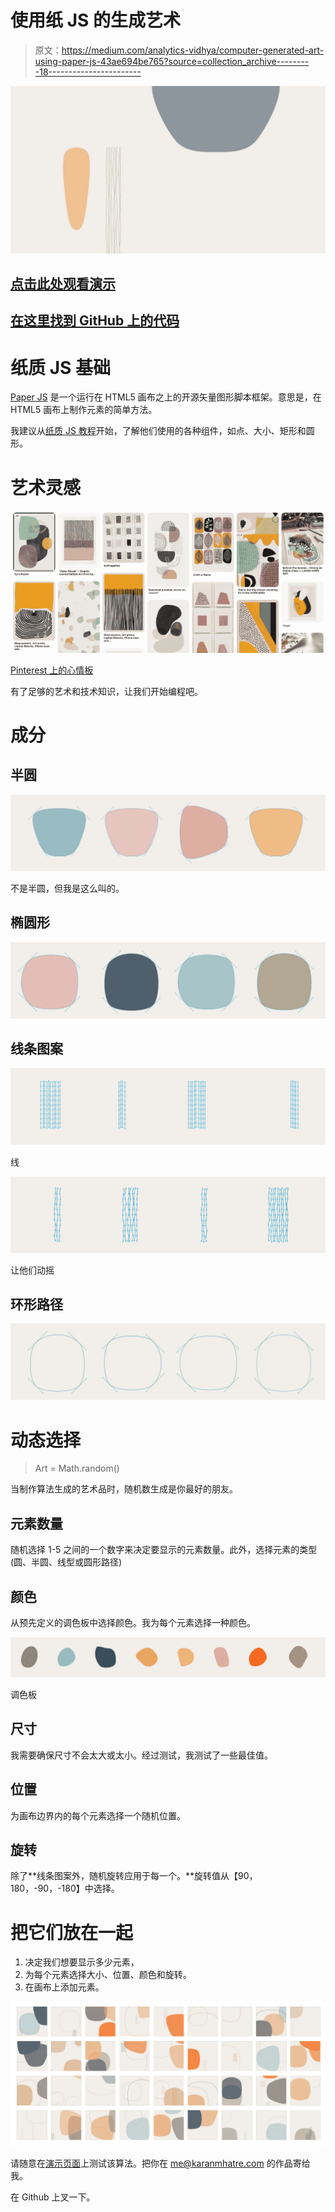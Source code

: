 # 使用纸 JS 的生成艺术

> 原文：<https://medium.com/analytics-vidhya/computer-generated-art-using-paper-js-43ae694be765?source=collection_archive---------18----------------------->

![](img/db39a347be334d822edc09fb036ba79f.png)

## [点击此处观看演示](http://karanmhatre.com/auto-art)

## [在这里找到 GitHub 上的代码](https://github.com/karanmhatre1/auto-art)

# 纸质 JS 基础

[Paper JS](http://paperjs.org) 是一个运行在 HTML5 画布之上的开源矢量图形脚本框架。意思是，在 HTML5 画布上制作元素的简单方法。

我建议从[纸质 JS 教程](http://paperjs.org/tutorials/)开始，了解他们使用的各种组件，如点、大小、矩形和圆形。

# 艺术灵感

![](img/9d451208cb659e9a310d84930c27e0b2.png)

[Pinterest 上的心情板](https://in.pinterest.com/karanmhatre2000/auto-art/)

有了足够的艺术和技术知识，让我们开始编程吧。

# 成分

## 半圆

![](img/d3bcae8dc89173de34427fa079151d9a.png)

不是半圆，但我是这么叫的。

## 椭圆形

![](img/a83a523be63e1fae9ad49e980fd5d621.png)

## 线条图案

![](img/47a87688e2e7660ae9b3aa719efd4baa.png)

线

![](img/9a0bfea7740b3d0428c5927a21478ec1.png)

让他们动摇

## 环形路径

![](img/f2915802ab4a87c685fc4ccc26fc4825.png)

# 动态选择

> Art = Math.random()

当制作算法生成的艺术品时，随机数生成是你最好的朋友。

## 元素数量

随机选择 1-5 之间的一个数字来决定要显示的元素数量。此外，选择元素的类型(圆、半圆、线型或圆形路径)

## 颜色

从预先定义的调色板中选择颜色。我为每个元素选择一种颜色。

![](img/8f6aa176de4bf36315613f7cdc638e87.png)

调色板

## **尺寸**

我需要确保尺寸不会太大或太小。经过测试，我测试了一些最佳值。

## **位置**

为画布边界内的每个元素选择一个随机位置。

## **旋转**

除了**线条图案外，随机旋转应用于每一个。**旋转值从【90，180，-90，-180】中选择。

# 把它们放在一起

1.  决定我们想要显示多少元素，
2.  为每个元素选择大小、位置、颜色和旋转。
3.  在画布上添加元素。

![](img/284a58952314860fcf58c5871383f3b6.png)

请随意在[演示页面](http://karanmhatre.com/auto-art)上测试该算法。把你在 me@karanmhatre.com 的作品寄给我。

在 Github 上叉一下。